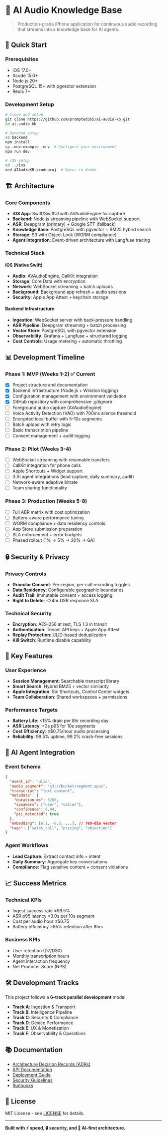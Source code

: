 # 🎯 AI Audio Knowledge Base

> Production-grade iPhone application for continuous audio recording that streams into a knowledge base for AI agents.

## 🚀 Quick Start

### Prerequisites
- iOS 17.0+
- Xcode 15.0+
- Node.js 20+
- PostgreSQL 15+ with pgvector extension
- Redis 7+

### Development Setup
```bash
# Clone and setup
git clone https://github.com/prompted365/ai-audio-kb.git
cd ai-audio-kb

# Backend setup
cd backend
npm install
cp .env.example .env  # Configure your environment
npm run dev

# iOS setup
cd ../ios
xed AIAudioKB.xcodeproj  # Opens in Xcode
```

## 🏗️ Architecture

### Core Components
- **iOS App**: Swift/SwiftUI with AVAudioEngine for capture
- **Backend**: Node.js streaming pipeline with WebSocket support
- **ASR**: Deepgram (primary) + Google STT (fallback)
- **Knowledge Base**: PostgreSQL with pgvector + BM25 hybrid search
- **Storage**: S3 with Object Lock (WORM compliance)
- **Agent Integration**: Event-driven architecture with Langfuse tracing

### Technical Stack

#### iOS (Native Swift)
- **Audio**: AVAudioEngine, CallKit integration
- **Storage**: Core Data with encryption
- **Network**: WebSocket streaming + batch uploads
- **Background**: Background app refresh + audio sessions
- **Security**: Apple App Attest + keychain storage

#### Backend Infrastructure  
- **Ingestion**: WebSocket server with back-pressure handling
- **ASR Pipeline**: Deepgram streaming + batch processing
- **Vector Store**: PostgreSQL with pgvector extension
- **Observability**: Grafana + Langfuse + structured logging
- **Cost Controls**: Usage metering + automatic throttling

## 📊 Development Timeline

### Phase 1: MVP (Weeks 1-2) ✅ Current
- [x] Project structure and documentation
- [x] Backend infrastructure (Node.js + Winston logging)
- [x] Configuration management with environment validation
- [x] GitHub repository with comprehensive .gitignore
- [ ] Foreground audio capture (AVAudioEngine)
- [ ] Voice Activity Detection (VAD) with 700ms silence threshold  
- [ ] Encrypted local buffer with 5-10s segments
- [ ] Batch upload with retry logic
- [ ] Basic transcription pipeline
- [ ] Consent management + audit logging

### Phase 2: Pilot (Weeks 3-4)
- [ ] WebSocket streaming with resumable transfers
- [ ] CallKit integration for phone calls
- [ ] Apple Shortcuts + Widget support
- [ ] 3 AI agent integrations (lead capture, daily summary, audit)
- [ ] Network-aware adaptive bitrate
- [ ] Team sharing functionality

### Phase 3: Production (Weeks 5-8)
- [ ] Full ABR matrix with cost optimization
- [ ] Battery-aware performance tuning
- [ ] WORM compliance + data residency controls
- [ ] App Store submission preparation
- [ ] SLA enforcement + error budgets
- [ ] Phased rollout (1% → 5% → 20% → GA)

## 🔒 Security & Privacy

### Privacy Controls
- **Granular Consent**: Per-region, per-call recording toggles
- **Data Residency**: Configurable geographic boundaries
- **Audit Trail**: Immutable consent + access logging
- **Right to Delete**: <24hr DSR response SLA

### Technical Security
- **Encryption**: AES-256 at rest, TLS 1.3 in transit
- **Authentication**: Tenant API keys + Apple App Attest
- **Replay Protection**: ULID-based deduplication
- **Kill Switch**: Runtime disable capability

## 📱 Key Features

### User Experience
- **Session Management**: Searchable transcript library
- **Smart Search**: Hybrid BM25 + vector similarity  
- **Apple Integration**: Siri Shortcuts, Control Center widgets
- **Team Collaboration**: Shared workspaces + permissions

### Performance Targets
- **Battery Life**: <15% drain per 8hr recording day
- **ASR Latency**: <3s p95 for 10s segments
- **Cost Efficiency**: ≤$0.75/hour audio processing
- **Reliability**: 99.5% uptime, 99.2% crash-free sessions

## 🤖 AI Agent Integration

### Event Schema
```json
{
  "event_id": "ulid",
  "audio_segment": "s3://bucket/segment.opus", 
  "transcript": "text content",
  "metadata": {
    "duration_ms": 5200,
    "speakers": ["user", "caller"],
    "confidence": 0.94,
    "pii_detected": true
  },
  "embedding": [0.1, -0.3, ...], // 768-dim vector
  "tags": ["sales_call", "pricing", "objection"]
}
```

### Agent Workflows
- **Lead Capture**: Extract contact info + intent
- **Daily Summary**: Aggregate key conversations  
- **Compliance**: Flag sensitive content + consent violations

## 📈 Success Metrics

### Technical KPIs
- Ingest success rate ≥99.5%
- ASR p95 latency <3.0s per 10s segment
- Cost per audio hour ≤$0.75
- Battery efficiency >85% retention after 8hrs

### Business KPIs  
- User retention (D7/D30)
- Monthly transcription hours
- Agent interaction frequency
- Net Promoter Score (NPS)

## 🛠️ Development Tracks

This project follows a **6-track parallel development** model:
- **Track A**: Ingestion & Transport
- **Track B**: Intelligence Pipeline  
- **Track C**: Security & Compliance
- **Track D**: Device Performance
- **Track E**: UX & Monetization
- **Track F**: Observability & Operations

## 📚 Documentation

- [Architecture Decision Records (ADRs)](./docs/adrs/)
- [API Documentation](./docs/api/)
- [Deployment Guide](./docs/deployment/)
- [Security Guidelines](./docs/security/)
- [Runbooks](./docs/runbooks/)

## 📄 License

MIT License - see [LICENSE](./LICENSE) for details.

---

**Built with ⚡ speed, 🔒 security, and 🤖 AI-first architecture.**

